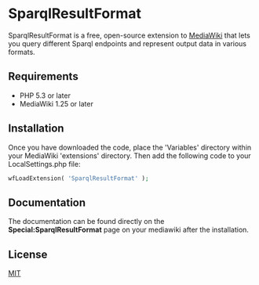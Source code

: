 # SparqlResultFormat


SparqlResultFormat is a free, open-source extension to [MediaWiki](https://www.semantic-mediawiki.org/wiki/MediaWiki) that lets you query different Sparql endpoints and represent output data in various formats.

## Requirements

- PHP 5.3 or later
- MediaWiki 1.25 or later

## Installation

Once you have downloaded the code, place the 'Variables' directory within your
MediaWiki 'extensions' directory. Then add the following code to your LocalSettings.php file:

```php
wfLoadExtension( 'SparqlResultFormat' );
```


## Documentation

The documentation can be found directly on the **Special:SparqlResultFormat** page on your mediawiki after the installation.


## License

[MIT](LICENSE.md)
